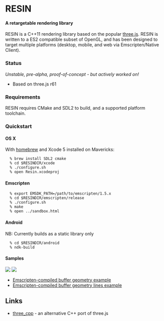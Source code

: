 RESIN
=====

#### A retargetable rendering library  ####

RESIN is a C++11 rendering library based on the popular
[three.js](http://threejs.org). RESIN is written to a ES2 compatible subset of
OpenGL, and has been designed to target multiple platforms (desktop, mobile,
and web via Emscripten/Native Client).

### Status ###

_Unstable, pre-alpha, proof-of-concept - but actively worked on!_

* Based on three.js r61

### Requirements ###

RESIN requires CMake and SDL2 to build, and a supported platform toolchain.

### Quickstart ###

#### OS X ####

With [homebrew](http://brew.sh) and Xcode 5 installed on Mavericks:

```
  % brew install SDL2 cmake
  % cd $RESINDIR/xcode
  % ./configure.sh
  % open Resin.xcodeproj
```

#### Emscripten ####

```
  % export EMSDK_PATH=/path/to/emscripten/1.5.x
  % cd $RESINDIR/emscripten/release
  % ./configure.sh
  % make
  % open ../sandbox.html
```

#### Android ####

NB: Currently builds as a static library only

```
  % cd $RESINDIR/android
  % ndk-build
```

#### Samples ####

<img src="https://raw.github.com/safetydank/resinlib/master/docs/images/buffer_geometry.png">
<img src="https://raw.github.com/safetydank/resinlib/master/docs/images/buffer_geometry_lines.png">

* [Emscripten-compiled buffer geometry example](http://resin.arp.io/buffer_geometry.html)
* [Emscripten-compiled buffer geometry lines example](http://resin.arp.io/buffer_geometry_lines.html)

## Links ##

* [three_cpp](https://github.com/jdduke/three_cpp) - an alternative C++ port of three.js


